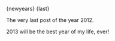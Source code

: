 {newyears}
{last}

The very last post of the year 2012.

2013 will be the best year of my life, ever!

